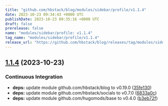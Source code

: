 ```yaml
---
title: "github.com/hbstack/blog/modules/sidebar/profile/v1.1.4"
date: 2023-10-23 09:34:43 +0000 UTC
publishDate: 2023-10-23 09:35:16 +0000 UTC
draft: false
prerelease: false
name: "modules/sidebar/profile: v1.1.4"
tag_name: "modules/sidebar/profile/v1.1.4"
release_url: "https://github.com/hbstack/blog/releases/tag/modules/sidebar/profile/v1.1.4"
---
```


## [1.1.4](https://github.com/hbstack/blog/compare/modules/sidebar/profile/v1.1.3...modules/sidebar/profile/v1.1.4) (2023-10-23)


### Continuous Integration

* **deps:** update module github.com/hbstack/blog to v0.19.0 ([35fe130](https://github.com/hbstack/blog/commit/35fe130d9ba5e3eadc5f23db3da02bde5351749f))
* **deps:** update module github.com/hbstack/socials to v0.7.0 ([6833a0c](https://github.com/hbstack/blog/commit/6833a0c0bd359f22c1d7b0371184b4f004e50aba))
* **deps:** update module github.com/hugomods/base to v0.4.0 ([b3eb72f](https://github.com/hbstack/blog/commit/b3eb72f554d83435d017d1e14a910b8bcd1bf58a))

